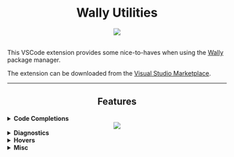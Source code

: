 <!-- Disable lint that disallows html -->
<!-- markdownlint-disable MD033 -->

<h1 align="center">Wally Utilities</h1>

<div align="center">
<img src="https://vsmarketplacebadge.apphb.com/version/filiptibell.wally-utilities.svg"/>
</div>

<br>

This VSCode extension provides some nice-to-haves when using the [Wally](https://wally.run) package manager.

The extension can be downloaded from the [Visual Studio Marketplace](https://marketplace.visualstudio.com/items?itemName=filiptibell.wally-utilities).

----

<h2 align="center">Features</h2>

<!--- Code Completions --->
<details>
<summary><b>Code Completions</b></summary>
<br>

<i>Autocomplete for dependencies</i>

- Package authors (scopes)
- Package names
- Package versions, including prereleases

</details>

<div align="center">
<img src="assets/images/CodeCompletions.png"/>
</div>

<!--- Diagnostics --->
<details>
<summary><b>Diagnostics</b></summary>
<br>

<i>Diagnostics for dependencies and package fields, including but not limited to:</i>

- Incomplete dependency (Author / name / version is missing)
- Invalid dependency (Author / name / version does not exist)
- A newer version of a package is available

</details>

<!--- Hovers --->
<details>
<summary><b>Hovers</b></summary>
<br>

<i>Information about a package on hover, including:</i>

- Package author(s), name, and description
- Direct links to readme & changelog, if the package is downloaded
- Direct link to the package on the official [wally.run](https://wally.run) page

</details>

<!--- Misc --->
<details>
<summary><b>Misc</b></summary>
<br>

<i>Miscellaneous notes and extra features</i>

- Fully supports any number of fallback registries, in addition to the [public registry](https://github.com/UpliftGames/wally-index)
- Adds the TOML language to the `wally.lock` file, giving it proper syntax highlighting
- The theme used in the screenshots above is [One Dark Pro](https://marketplace.visualstudio.com/items?itemName=zhuangtongfa.Material-theme)

</details>
